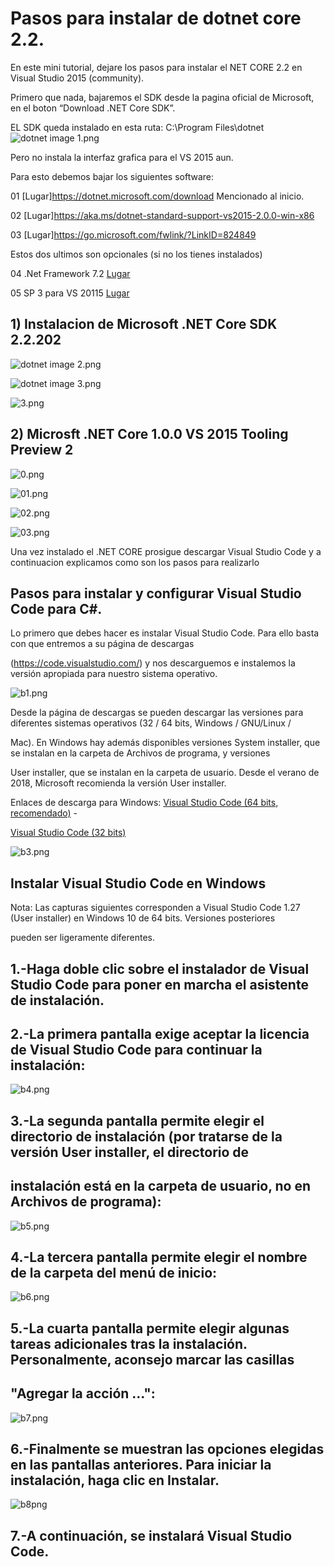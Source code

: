 # Pasos para instalar de dotnet core 2.2.
En este mini tutorial, dejare los pasos para instalar el NET CORE 2.2 en Visual Studio 2015 (community).

Primero que nada, bajaremos el SDK desde la pagina oficial de Microsoft, en el boton “Download .NET Core SDK”.

EL SDK queda instalado en esta ruta: C:\Program Files\dotnet
![dotnet image 1.png](https://tydw.files.wordpress.com/2019/04/dotnet-ruta-fisica.png)



Pero no instala la interfaz grafica para el VS 2015 aun.

Para esto debemos bajar los siguientes software:

01 [Lugar]https://dotnet.microsoft.com/download Mencionado al inicio.

02 [Lugar]https://aka.ms/dotnet-standard-support-vs2015-2.0.0-win-x86

03 [Lugar]https://go.microsoft.com/fwlink/?LinkID=824849

Estos dos ultimos son opcionales (si no los tienes instalados)

04 .Net Framework 7.2 [Lugar](https://go.microsoft.com/fwlink/?LinkId=863261&clcid=0x409)

05 SP 3 para VS 20115 [Lugar](https://go.microsoft.com/fwlink/?LinkId=691129)


## 1) **Instalacion de Microsoft .NET Core SDK 2.2.202**

 ![dotnet image 2.png](https://tydw.files.wordpress.com/2019/04/01.png)

 ![dotnet image 3.png](https://tydw.files.wordpress.com/2019/04/02.png)
 
 ![3.png](https://tydw.files.wordpress.com/2019/04/03.png)

 


 ## 2) **Microsft .NET Core 1.0.0 VS 2015 Tooling Preview 2**

 ![0.png](https://tydw.files.wordpress.com/2019/04/05.png?w=300&h=114.png)

 ![01.png](https://tydw.files.wordpress.com/2019/04/06.png)

 ![02.png](https://tydw.files.wordpress.com/2019/04/07.png)

 ![03.png](https://tydw.files.wordpress.com/2019/04/08.png)

Una vez instalado el .NET CORE prosigue descargar Visual Studio Code y a continuacion explicamos como son los pasos para realizarlo

## Pasos para instalar y configurar Visual Studio Code para C#.

Lo primero que debes hacer es instalar Visual Studio Code. Para ello basta con que entremos a su página de descargas

(https://code.visualstudio.com/) y nos descarguemos e instalemos la versión apropiada para nuestro sistema operativo.

![b1.png](https://www.campusmvp.es/recursos/image.axd?picture=/2019/1T/vscode-netcore/DescargarVSC.png)

Desde la página de descargas se pueden descargar las versiones para diferentes sistemas operativos (32 / 64 bits, Windows / GNU/Linux /

Mac). En Windows hay además disponibles versiones System installer, que se instalan en la carpeta de Archivos de programa, y versiones 

User installer, que se instalan en la carpeta de usuario. Desde el verano de 2018, Microsoft recomienda la versión User installer.

Enlaces de descarga para Windows: [Visual Studio Code (64 bits, recomendado)](https://code.visualstudio.com/docs/?dv=win64user) -

[Visual Studio Code (32 bits)](https://code.visualstudio.com/docs/?dv=win32user)

![b3.png](https://www.mclibre.org/consultar/informatica/img/vscode/vsc-descargar-2.png)

## Instalar Visual Studio Code en Windows
Nota: Las capturas siguientes corresponden a Visual Studio Code 1.27 (User installer) en Windows 10 de 64 bits. Versiones posteriores 

pueden ser ligeramente diferentes.

## 1.-Haga doble clic sobre el instalador de Visual Studio Code para poner en marcha el asistente de instalación.

## 2.-La primera pantalla exige aceptar la licencia de Visual Studio Code para continuar la instalación:

![b4.png](https://www.mclibre.org/consultar/informatica/img/vscode/vsc-instalacion-1.png)

## 3.-La segunda pantalla permite elegir el directorio de instalación (por tratarse de la versión User installer, el directorio de 

## instalación está en la carpeta de usuario, no en Archivos de programa):

![b5.png](https://www.mclibre.org/consultar/informatica/img/vscode/vsc-instalacion-2.png)

## 4.-La tercera pantalla permite elegir el nombre de la carpeta del menú de inicio:

![b6.png](https://www.mclibre.org/consultar/informatica/img/vscode/vsc-instalacion-3.png)

## 5.-La cuarta pantalla permite elegir algunas tareas adicionales tras la instalación. Personalmente, aconsejo marcar las casillas

## "Agregar la acción ...":

![b7.png](https://www.mclibre.org/consultar/informatica/img/vscode/vsc-instalacion-3.png)

## 6.-Finalmente se muestran las opciones elegidas en las pantallas anteriores. Para iniciar la instalación, haga clic en Instalar.

![b8png](https://www.campusmvp.es/recursos/image.axd?picture=/2019/1T/vscode-netcore/DescargarVSC.png)


## 7.-A continuación, se instalará Visual Studio Code.
















